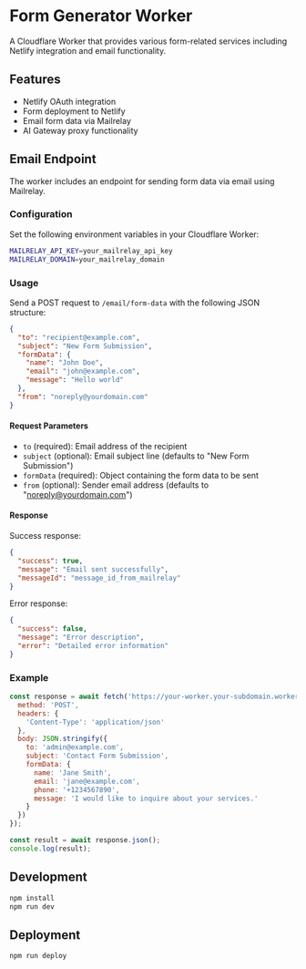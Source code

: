 # Form Generator Worker

A Cloudflare Worker that provides various form-related services including Netlify integration and email functionality.

## Features

- Netlify OAuth integration
- Form deployment to Netlify
- Email form data via Mailrelay
- AI Gateway proxy functionality

## Email Endpoint

The worker includes an endpoint for sending form data via email using Mailrelay.

### Configuration

Set the following environment variables in your Cloudflare Worker:

```bash
MAILRELAY_API_KEY=your_mailrelay_api_key
MAILRELAY_DOMAIN=your_mailrelay_domain
```

### Usage

Send a POST request to `/email/form-data` with the following JSON structure:

```json
{
  "to": "recipient@example.com",
  "subject": "New Form Submission",
  "formData": {
    "name": "John Doe",
    "email": "john@example.com",
    "message": "Hello world"
  },
  "from": "noreply@yourdomain.com"
}
```

#### Request Parameters

- `to` (required): Email address of the recipient
- `subject` (optional): Email subject line (defaults to "New Form Submission")
- `formData` (required): Object containing the form data to be sent
- `from` (optional): Sender email address (defaults to "noreply@yourdomain.com")

#### Response

Success response:
```json
{
  "success": true,
  "message": "Email sent successfully",
  "messageId": "message_id_from_mailrelay"
}
```

Error response:
```json
{
  "success": false,
  "message": "Error description",
  "error": "Detailed error information"
}
```

### Example

```javascript
const response = await fetch('https://your-worker.your-subdomain.workers.dev/email/form-data', {
  method: 'POST',
  headers: {
    'Content-Type': 'application/json'
  },
  body: JSON.stringify({
    to: 'admin@example.com',
    subject: 'Contact Form Submission',
    formData: {
      name: 'Jane Smith',
      email: 'jane@example.com',
      phone: '+1234567890',
      message: 'I would like to inquire about your services.'
    }
  })
});

const result = await response.json();
console.log(result);
```

## Development

```bash
npm install
npm run dev
```

## Deployment

```bash
npm run deploy
``` 